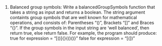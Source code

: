 1. Balanced group symbols: 
Write a balancedGroupSymbols function that takes a string as input and returns a
boolean. The string argument containts group symbols that are well known for
mathematical operations, and consists of: Parentheses “()”, Brackets “[]” and Braces
“{}”.
If the group symbols in the input string are ‘well balanced’, then return true, else return
false.
For example, the program should produce:
true for expression = “[()]{}{()()}”
false for expression = “[(])”
